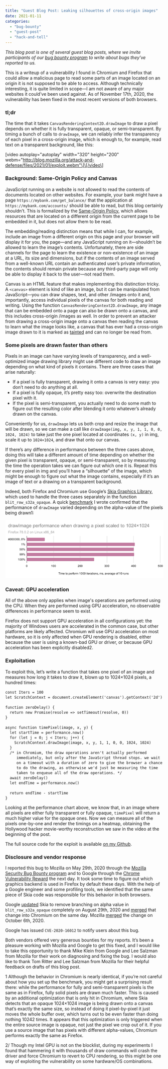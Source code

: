 ```yaml
---
title: "Guest Blog Post: Leaking silhouettes of cross-origin images"
date: 2021-01-11
categories: 
  - "bug-bounty"
  - "guest-post"
  - "hack-and-tell"
---
```


_This blog post is one of several guest blog posts, where we invite participants of our [bug bounty program](https://www.mozilla.org/en-US/security/client-bug-bounty/) to write about bugs they've reported to us._

This is a writeup of a vulnerability I found in Chromium and Firefox that could allow a malicious page to read some parts of an image located on an origin it is not supposed to be able to access. Although technically interesting, it is quite limited in scope—I am not aware of any major websites it could’ve been used against. As of November 17th, 2020, the vulnerability has been fixed in the most recent versions of both browsers.

### tl;dr

The time that it takes `CanvasRenderingContext2D.drawImage` to draw a pixel depends on whether it is fully transparent, opaque, or semi-transparent. By timing a bunch of calls to `drawImage`, we can reliably infer the transparency of each pixel in a cross-origin image, which is enough to, for example, read text on a transparent background, like this:

\[video autoplay="autoplay" width="320" height="200" webm="http://blog.mozilla.org/attack-and-defense/files/2021/01/exploit.webm"\]\[/video\]

  

### Background: Same-Origin Policy and Canvas

JavaScript running on a website is not allowed to read the contents of documents located on other websites. For example, your bank might have a page `https://mybank.com/get_balance/` that the application at `https://mybank.com/accounts/` should be able to read, but this blog certainly shouldn’t. This is formalized by the [Same-Origin Policy](https://developer.mozilla.org/en-US/docs/Web/Security/Same-origin_policy), which allows resources that are located on a different origin from the current page to be embedded in it, but does not allow them to be read.

The embedding/reading distinction means that while I can, for example, include an image from a different origin on this page and your browser will display it for you, the page—and any JavaScript running on it—shouldn’t be allowed to learn the image’s contents. Unfortunately, there are side channels for the page to learn the existence or non-existence of an image at a URL, its size and dimensions, but if the contents of an image served from a well-known URL contain an authenticated user’s private information, the contents should remain private because any third-party page will only be able to display it back to the user—not read them.

Canvas is an HTML feature that makes implementing this distinction tricky. A `<canvas>` element is kind of like an image, but it can be manipulated from JavaScript—you can draw shapes, text, and other /images onto it and, importantly, access individual pixels of the canvas for both reading and writing. Using the function `CanvasRenderingContext2D.drawImage`, any image that can be embedded onto a page can also be drawn onto a canvas, and this includes cross-origin /images as well. In order to prevent an attacker from drawing a cross-origin image onto a canvas then reading the canvas to learn what the image looks like, a canvas that has ever had a cross-origin image drawn to it is marked as [tainted](https://developer.mozilla.org/en-US/docs/Web/HTML/CORS_enabled_image#Security_and_tainted_canvases) and can no longer be read from.

### Some pixels are drawn faster than others

Pixels in an image can have varying levels of transparency, and a well-optimized image drawing library might use different code to draw an image depending on what kind of pixels it contains. There are three cases that arise naturally:

- If a pixel is fully transparent, drawing it onto a canvas is very easy: you don’t need to do anything at all.
- If a pixel is fully opaque, it’s pretty easy too: overwrite the destination pixel with it.
- If the pixel is semi-transparent, you actually need to do some math to figure out the resulting color after blending it onto whatever’s already drawn on the canvas.

Conveniently for us, `drawImage` lets us both crop and resize the image that will be drawn, so we can make a call like `drawImage(img, x, y, 1, 1, 0, 0, 1024, 1024)` to take just the one pixel located at coordinates `(x, y)` in img, scale it up to `1024×1024`, and draw that onto our canvas.

If there’s any difference in performance between the three cases above, doing this will take a different amount of time depending on whether the given pixel is transparent, opaque, or semi-transparent, so by measuring the time the operation takes we can figure out which one it is. Repeat this for every pixel in img and you’ll have a “silhouette” of the image, which might be enough to figure out what the image contains, especially if it’s an image of text or a drawing on a transparent background.

Indeed, both Firefox and Chromium use Google’s [Skia Graphics Library](https://skia.org/), which used to handle the three cases separately in the function `blit_row_s32a_opaque`. A quick [benchmark](https://github.com/aleksejspopovs/cve-2020-16012/blob/main/benchmark/benchmark.html) I wrote confirmed that the performance of `drawImage` varied depending on the alpha-value of the pixels being drawn1:

![A bar chart titled “drawImage performance when drawing a pixel scaled to 1024×1024”, subtitled “Firefox 78.0.2 on Linux x86_64”. The x-axis is “Time to perform 1000 iterations, ms, average of 10 runs”. Five rows are visible: #000000, 0%: 46 ms 1%: 404 ms 50%: 401 ms 99%: 402 ms 100%: 252 ms](/images/bench.png)

### Caveat: GPU acceleration

All of the above only applies when image's operations are performed using the CPU. When they are performed using GPU acceleration, no observable differences in performance seem to exist.

Firefox does not support GPU acceleration in all configurations yet: the majority of Windows users are accelerated in the common case, but other platforms are likely affected. Chromium will use GPU acceleration on most hardware, so it is only affected when GPU rendering is disabled, either because the user is using a known-bad GPU or driver, or because GPU acceleration has been explicitly disabled2.

### Exploitation

To exploit this, let’s write a function that takes one pixel of an image and measures how long it takes to draw it, blown up to 1024×1024 pixels, a hundred times:

```
const Iters = 100
let ScratchContext = document.createElement('canvas').getContext('2d')

function zeroDelay() {
  return new Promise(resolve => setTimeout(resolve, 0))
}

async function timePixel(image, x, y) {
  let startTime = performance.now()
  for (let j = 0; j < Iters; j++) {
    ScratchContext.drawImage(image, x, y, 1, 1, 0, 0, 1024, 1024)
  }
  /* in Chromium, the draw operations aren't actually performed
     immediately, but only after the JavaScript thread stops. we wait
     on a timeout with a duration of zero to give the browser a chance
     to do the drawing, as otherwise we'd just be measuring the time
     taken to enqueue all of the draw operations. */
  await zeroDelay()
  let endTime = performance.now()

  return endTime - startTime
}
```

Looking at the performance chart above, we know that, in an image where all pixels are either fully transparent or fully opaque, `timePixel` will return a much higher value for the opaque ones. Now we can measure all of the pixels one-by-one and render the timings on a heatmap, obtaining the Hollywood hacker movie-worthy reconstruction we saw in the video at the beginning of the post.

The full source code for the exploit is available [on my Github](https://github.com/aleksejspopovs/cve-2020-16012).

### Disclosure and vendor response

I reported this bug to Mozilla on May 29th, 2020 through the [Mozilla Security Bug Bounty program](https://www.mozilla.org/en-US/security/bug-bounty/) and to Google through the [Chrome Vulnerability Reward](https://www.google.com/about/appsecurity/chrome-rewards/) the next day. It took some time to figure out which graphics backend is used in Firefox by default these days. With the help of a Google engineer and some profiling tools, we identified that the same piece of Skia code was responsible for this behavior in both browsers.

Google [updated](https://skia.googlesource.com/skia/+/5d3314c53ce5c966591f0b02349103f51f986e6e) Skia to remove branching on alpha value in `blit_row_s32a_opaque` completely on August 29th, 2020 and [merged](https://chromium.googlesource.com/chromium/src.git/+/c000744b0540f5a5617f8c986fac70d026e03008) that change into Chromium on the same day. Mozilla [merged](https://hg.mozilla.org/mozilla-central/rev/48c0f5033c28) the change on October 6th, 2020.

Google has issued `CVE-2020-16012` to notify users about this bug.

Both vendors offered very generous bounties for my reports. It’s been a pleasure working with Mozilla and Google to get this fixed, and I would like to take this opportunity to thank Mike Klein from Google and Lee Salzman from Mozilla for their work on diagnosing and fixing the bug. I would also like to thank Tom Ritter and Lee Salzman from Mozilla for their helpful feedback on drafts of this blog post.

1 Although the behavior in Chromium is nearly identical, if you’re not careful about how you set up the benchmark, you might get a surprising result there: while the performance for fully and semi-transparent pixels is the same as in Firefox, fully solid pixels are drawn much faster. This is caused by an additional optimization that is only hit in Chromium, where Skia detects that an opaque 1024×1024 image is being drawn onto a canvas that’s exactly the same size, so instead of doing it pixel-by-pixel it just moves the whole buffer over, which turns out to be even faster than doing nothing 10242 times. It appears that this optimization is only triggered when the entire source image is opaque, not just the pixel we crop out of it. If you use a source image that has pixels with different alpha-values, Chromium performs exactly the same as Firefox.

2/ Though my Intel GPU is not on the blocklist, during my experiments I found that hammering it with thousands of draw commands will crash the driver and force Chromium to revert to CPU rendering, so this might be one way of exploiting the vulnerability on some hardware/OS combinations.
